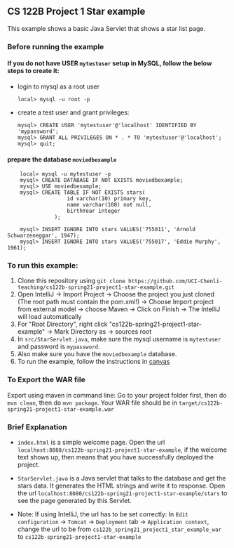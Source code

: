 ## CS 122B Project 1 Star example

This example shows a basic Java Servlet that shows a star list page.

### Before running the example
#### If you do not have USER `mytestuser` setup in MySQL, follow the below steps to create it:

 - login to mysql as a root user 
    ```
    local> mysql -u root -p
    ```

 - create a test user and grant privileges:
    ```
    mysql> CREATE USER 'mytestuser'@'localhost' IDENTIFIED BY 'mypassword';
    mysql> GRANT ALL PRIVILEGES ON * . * TO 'mytestuser'@'localhost';
    mysql> quit;
    ```

#### prepare the database `moviedbexample`
 
```    
    local> mysql -u mytestuser -p
    mysql> CREATE DATABASE IF NOT EXISTS moviedbexample;
    mysql> USE moviedbexample;
    mysql> CREATE TABLE IF NOT EXISTS stars(
                   id varchar(10) primary key,
                   name varchar(100) not null,
                   birthYear integer
               );
    
    mysql> INSERT IGNORE INTO stars VALUES('755011', 'Arnold Schwarzeneggar', 1947);
    mysql> INSERT IGNORE INTO stars VALUES('755017', 'Eddie Murphy', 1961);
```    
    
### To run this example: 
1. Clone this repository using `git clone https://github.com/UCI-Chenli-teaching/cs122b-spring21-project1-star-example.git`
2. Open IntelliJ -> Import Project -> Choose the project you just cloned (The root path must contain the pom.xml!) -> Choose Import project from external model -> choose Maven -> Click on Finish -> The IntelliJ will load automatically
3. For "Root Directory", right click "cs122b-spring21-project1-star-example" -> Mark Directory as -> sources root
4. In `src/StarServlet.java`, make sure the mysql username is `mytestuser` and password is `mypassword`.
5. Also make sure you have the `moviedbexample` database.
6. To run the example, follow the instructions in [canvas](https://canvas.eee.uci.edu/courses/36596/pages/intellij-idea-tomcat-configuration)


### To Export the WAR file
Export using maven in command line: Go to your project folder first, then do `mvn clean`, then do `mvn package`. Your WAR file should be in `target/cs122b-spring21-project1-star-example.war`

### Brief Explanation
- `index.html` is a simple welcome page. Open the url `localhost:8080/cs122b-spring21-project1-star-example`, if the welcome text shows up, then means that you have successfully deployed the project.

- `StarServlet.java` is a Java servlet that talks to the database and get the stars data. It generates the HTML strings and write it to response. Open the url `localhost:8080/cs122b-spring21-project1-star-example/stars` to see the page generated by this Servlet.

- Note: If using IntelliJ, the url has to be set correctly: In `Edit configuration` -> `Tomcat` -> `Deployment` tab -> `Application context`, change the url to be from `cs122b_spring21_project1_star_example_war` to `cs122b-spring21-project1-star-example`
